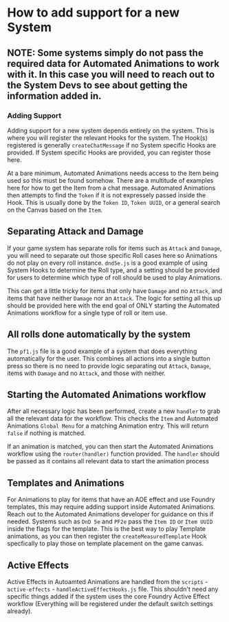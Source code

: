 # How to add support for a new System  
  
## NOTE: Some systems simply do not pass the required data for Automated Animations to work with it. In this case you will need to reach out to the System Devs to see about getting the information added in.  
  

### **Adding Support**  
   

Adding support for a new system depends entirely on the system. This is where you will register the relevant Hooks for the system. The Hook(s) registered is generally ``createChatMessage`` if no System specific Hooks are provided. If System specific Hooks are provided, you can register those here.  
  
At a bare minimum, Automated Animations needs access to the Item being used so this must be found somehow. There are a multitude of examples here for how to get the Item from a chat message. Automated Animations then attempts to find the ``Token`` if it is not expressely passed inside the Hook. This is usually done by the ``Token ID``, ``Token UUID``, or a general search on the Canvas based on the ``Item``.  
  
  ## **Separating Attack and Damage**
If your game system has separate rolls for items such as ``Attack`` and ``Damage``, you will need to separate out those specific Roll cases here so Animations do not play on every roll instance. ``dnd5e.js`` is a good example of using System Hooks to determine the Roll type, and a setting should be provided for users to determine which type of roll should be used to play Animations.  
  
This can get a little tricky for items that only have ``Damage`` and no ``Attack``, and items that have neither ``Damage`` nor an ``Attack``. The logic for setting all this up should be provided here with the end goal of ONLY starting the Automated Animations workflow for a single type of roll or item use.  
  
  ## **All rolls done automatically by the system**  
The ``pf1.js`` file is a good example of a system that does everything automatically for the user. This combines all actions into a single button press so there is no need to provide logic separating out ``Attack``, ``Damage``, items with ``Damage`` and no ``Attack``, and those with neither.  
  
  ## **Starting the Automated Animations workflow**  
After all necessary logic has been performed, create a new ``handler`` to grab all the relevant data for the workflow. This checks the ``Item`` and Automated Animations ``Global Menu`` for a matching Animation entry. This will return ``false`` if nothing is matched.  
  
If an animation is matched, you can then start the Automated Animations workflow using the ``router(handler)`` function provided. The ``handler`` should be passed as it contains all relevant data to start the animation process
  
  ## **Templates and Animations**  
  For Animations to play for items that have an AOE effect and use Foundry templates, this may require adding support inside Automated Animations. Reach out to the Automated Animations developer for guidance on this if needed.  Systems such as ``DnD 5e`` and ``PF2e`` pass the ``Item ID`` or ``Item UUID`` inside the flags for the template. This is the best way to play Template animations, as you can then register the ``createMeasuredTemplate`` Hook specfically to play those on template placement on the game canvas.  
    
## **Active Effects**  
Active Effects in Autoamted Animations are handled from the ``scripts`` - ``active-effects`` - ``handleActiveEffectHooks.js`` file. This shouldn't need any specific things added if the system uses the core Foundry Active Effect workflow (Everything will be registered under the default switch settings already).